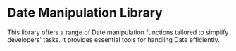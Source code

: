 # Date Manipulation Library

This library offers a range of Date manipulation functions tailored to simplify developers' tasks. it provides essential tools for handling Date efficiently.

